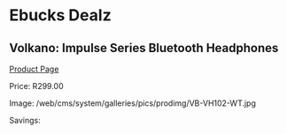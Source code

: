 
# Ebucks Dealz
## Volkano: Impulse Series Bluetooth Headphones
[Product Page](https://www.ebucks.com/web/shop/productSelected.do?prodId=690390624&catId=714972256)

Price: R299.00

Image: /web/cms/system/galleries/pics/prodimg/VB-VH102-WT.jpg

Savings: 


	